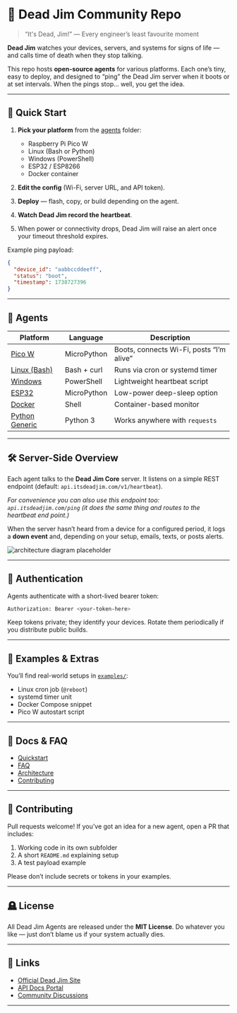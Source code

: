 # 🧠 Dead Jim Community Repo

> “It's Dead, Jim!”
> — Every engineer’s least favourite moment

**Dead Jim** watches your devices, servers, and systems for signs of life — and calls time of death when they stop talking.

This repo hosts **open-source agents** for various platforms. Each one’s tiny, easy to deploy, and designed to “ping” the Dead Jim server when it boots or at set intervals. When the pings stop… well, you get the idea.

---

## 🚀 Quick Start

1. **Pick your platform** from the [agents](https://github.com/jamesburchill/itsdeadjim-community/blob/main/agents) folder:

   * Raspberry Pi Pico W
   * Linux (Bash or Python)
   * Windows (PowerShell)
   * ESP32 / ESP8266
   * Docker container

2. **Edit the config** (Wi-Fi, server URL, and API token).

3. **Deploy** — flash, copy, or build depending on the agent.

4. **Watch Dead Jim record the heartbeat**.

5. When power or connectivity drops, Dead Jim will raise an alert once your timeout threshold expires.

Example ping payload:

```json
{
  "device_id": "aabbccddeeff",
  "status": "boot",
  "timestamp": 1738727396
}
```

---

## 🧩 Agents

| Platform                               | Language    | Description                              |
| -------------------------------------- | ----------- | ---------------------------------------- |
| [Pico W](./agents/pico-w)              | MicroPython | Boots, connects Wi-Fi, posts “I’m alive” |
| [Linux (Bash)](./agents/linux-bash)    | Bash + curl | Runs via cron or systemd timer           |
| [Windows](./agents/windows-powershell) | PowerShell  | Lightweight heartbeat script             |
| [ESP32](./agents/esp32)                | MicroPython | Low-power deep-sleep option              |
| [Docker](./agents/docker)              | Shell       | Container-based monitor                  |
| [Python Generic](./agents/python)      | Python 3    | Works anywhere with `requests`           |

---

## 🛠️ Server-Side Overview

Each agent talks to the **Dead Jim Core** server.
It listens on a simple REST endpoint (default: `api.itsdeadjim.com/v1/heartbeat`).

_For convenience you can also use this endpoint too: `api.itsdeadjim.com/ping` (it does the same thing and routes to the heartbeat end point.)_

When the server hasn’t heard from a device for a configured period, it logs a **down event** and, depending on your setup, emails, texts, or posts alerts.

![architecture diagram placeholder](docs/diagram-deadjim-arch.png)

---

## 🔐 Authentication

Agents authenticate with a short-lived bearer token:

```bash
Authorization: Bearer <your-token-here>
```

Keep tokens private; they identify your devices. Rotate them periodically if you distribute public builds.

---

## 🧰 Examples & Extras

You’ll find real-world setups in [`examples/`](./examples):

* Linux cron job (`@reboot`)
* systemd timer unit
* Docker Compose snippet
* Pico W autostart script

---

## 💬 Docs & FAQ

* [Quickstart](./docs/quickstart.md)
* [FAQ](./docs/faq.md)
* [Architecture](./docs/architecture.md)
* [Contributing](./docs/contributing.md)

---

## 🤝 Contributing

Pull requests welcome!
If you’ve got an idea for a new agent, open a PR that includes:

1. Working code in its own subfolder
2. A short `README.md` explaining setup
3. A test payload example

Please don’t include secrets or tokens in your examples.

---

## 🪦 License

All Dead Jim Agents are released under the **MIT License**.
Do whatever you like — just don’t blame us if your system actually dies.

---

## 🧭 Links

* [Official Dead Jim Site](https://itsdeadjim.com)
* [API Docs Portal](https://api.itsdeadjim.com/docs)
* [Community Discussions](https://github.com/jamesburchill/itsdeadjim-community/discussions)

---
